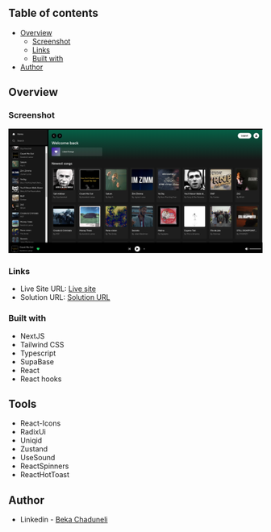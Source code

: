 ## Table of contents

- [Overview](#overview)
  - [Screenshot](#screenshot)
  - [Links](#links)
  - [Built with](#built-with)
- [Author](#author)

## Overview

### Screenshot

![](/preview.png)

### Links

- Live Site URL: [Live site](https://spotify-clone-tau-ochre.vercel.app/)
- Solution URL: [Solution URL](https://github.com/bekaChaduneli/spotify-clone)

### Built with

- NextJS
- Tailwind CSS
- Typescript
- SupaBase
- React
- React hooks

## Tools

- React-Icons
- RadixUi
- Uniqid
- Zustand
- UseSound
- ReactSpinners
- ReactHotToast

## Author

- Linkedin - [Beka Chaduneli](https://www.linkedin.com/in/beka-chaduneli-28203422b/)

